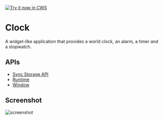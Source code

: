 <a target="_blank" href="https://chrome.google.com/webstore/detail/lhfiglpmnendbchimlikaeachppfonmm">![Try it now in CWS](https://raw.github.com/GoogleChrome/chrome-app-samples/master/tryitnowbutton.png "Click here to install this sample from the Chrome Web Store")</a>


# Clock

A widget-like application that provides a world clock, an alarm, a timer and a stopwatch. 

## APIs

* [Sync Storage API](http://developer.chrome.com/trunk/apps/storage.html)
* [Runtime](http://developer.chrome.com/trunk/apps/app.runtime.html)
* [Window](http://developer.chrome.com/trunk/apps/app.window.html)

     
## Screenshot
![screenshot](https://raw.github.com/GoogleChrome/chrome-app-samples/master/clock/assets/screenshot_1280_800.png)

